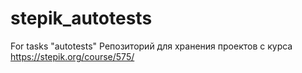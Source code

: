 # stepik_autotests
For tasks "autotests"
Репозиторий для хранения проектов с курса
https://stepik.org/course/575/
